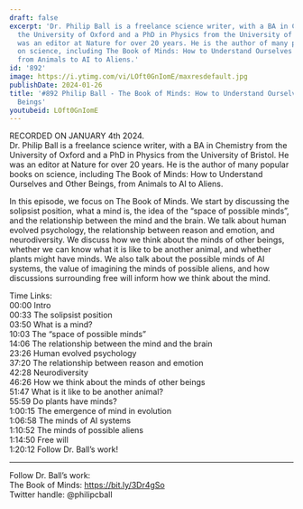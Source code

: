 ```yaml
---
draft: false
excerpt: 'Dr. Philip Ball is a freelance science writer, with a BA in Chemistry from
  the University of Oxford and a PhD in Physics from the University of Bristol. He
  was an editor at Nature for over 20 years. He is the author of many popular books
  on science, including The Book of Minds: How to Understand Ourselves and Other Beings,
  from Animals to AI to Aliens.'
id: '892'
image: https://i.ytimg.com/vi/LOft0GnIomE/maxresdefault.jpg
publishDate: 2024-01-26
title: '#892 Philip Ball - The Book of Minds: How to Understand Ourselves and Other
  Beings'
youtubeid: LOft0GnIomE
---
```

<div class="timelinks">

RECORDED ON JANUARY 4th 2024.  
Dr. Philip Ball is a freelance science writer, with a BA in Chemistry from the University of Oxford and a PhD in Physics from the University of Bristol. He was an editor at Nature for over 20 years. He is the author of many popular books on science, including The Book of Minds: How to Understand Ourselves and Other Beings, from Animals to AI to Aliens.

In this episode, we focus on The Book of Minds. We start by discussing the solipsist position, what a mind is, the idea of the “space of possible minds”, and the relationship between the mind and the brain. We talk about human evolved psychology, the relationship between reason and emotion, and neurodiversity. We discuss how we think about the minds of other beings, whether we can know what it is like to be another animal, and whether plants might have minds. We also talk about the possible minds of AI systems, the value of imagining the minds of possible aliens, and how discussions surrounding free will inform how we think about the mind.

Time Links:  
<time>00:00</time> Intro  
<time>00:33</time> The solipsist position  
<time>03:50</time> What is a mind?  
<time>10:03</time> The “space of possible minds”  
<time>14:06</time> The relationship between the mind and the brain  
<time>23:26</time> Human evolved psychology  
<time>37:20</time> The relationship between reason and emotion  
<time>42:28</time> Neurodiversity  
<time>46:26</time> How we think about the minds of other beings  
<time>51:47</time> What is it like to be another animal?  
<time>55:59</time> Do plants have minds?  
<time>1:00:15</time> The emergence of mind in evolution  
<time>1:06:58</time> The minds of AI systems  
<time>1:10:52</time> The minds of possible aliens  
<time>1:14:50</time> Free will  
<time>1:20:12</time> Follow Dr. Ball’s work!

---

Follow Dr. Ball’s work:  
The Book of Minds: https://bit.ly/3Dr4gSo  
Twitter handle: @philipcball
</div>

